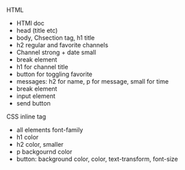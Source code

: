 HTML
- HTMl doc
- head (title etc)
- body, Chsection tag, h1 title
- h2 regular and favorite channels
- Channel strong + date small
- break element
- h1 for channel title
- button for toggling favorite
- messages: h2 for name, p for message, small for time
- break element
- input element
- send button

CSS
inline tag
- all elements font-family
- h1 color
- h2 color, smaller
- p backgournd color
- button: background color, color, text-transform, font-size